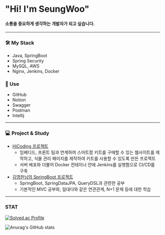<h1> "Hi! I'm SeungWoo" </h1>
<h4> 소통을 중요하게 생각하는 개발자가 되고 싶습니다. </h4>
<hr>

### 🛠️ My Stack
- Java, SpringBoot
- Spring Security
- MySQL, AWS
- Nginx, Jenkins, Docker
### 📝 Use
- GitHub
- Notion
- Swagger
- Postman
- Intellij
<hr>

### 💻 Project & Study
- [HiCoding 프로젝트](https://github.com/Dev-SSW/Hi-Coding-org_BE.git)
  * 임베디드, 프론트 팀과 연계하여 스마트팜 키트를 구매할 수 있는 웹사이트를 제작하고, 식물 관리 페이지를 제작하여 키트를 사용할 수 있도록 만든 프로젝트  
  * 서버 배포와 더불어 Docker 컨테이너 안에 Jenkins를 실행함으로 CI/CD를 구축
- [김영한님의 SpringBoot 프로젝트](https://github.com/Dev-SSW/SpringBoot.git)
  * SpringBoot, SpringDataJPA, QueryDSL과 관련한 공부
  * 기본적인 MVC 공부와, 일대다와 같은 연관관계, N+1 문제 등에 대한 학습
<hr>

### STAT
[![Solved.ac Profile](http://mazassumnida.wtf/api/v2/generate_badge?boj=sgg919)](https://solved.ac/sgg919/)

![Anurag's GitHub stats](https://github-readme-stats.vercel.app/api?username=Dev-SSW&show_icons=true&theme=radical)
